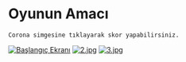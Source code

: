 # Oyunun Amacı
	Corona simgesine tıklayarak skor yapabilirsiniz.
[![Başlangıç Ekranı](https://i.postimg.cc/6QHKxsCh/1.jpg)](https://postimg.cc/LqZwjbCq) 
[![2.jpg](https://i.postimg.cc/9fxBd1jM/2.jpg)](https://postimg.cc/qt3n0sqV)
[![3.jpg](https://i.postimg.cc/sfGJWpHj/3.jpg)](https://postimg.cc/23mvRBfM)
